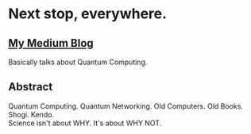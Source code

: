 # Next stop, everywhere.
  
## [My Medium Blog](http://visbyrain.medium.com/)
Basically talks about Quantum Computing.

## Abstract
Quantum Computing. Quantum Networking. Old Computers. Old Books. Shogi. Kendo.  
Science isn't about WHY. It's about WHY NOT.
